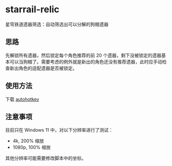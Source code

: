# starrail-relic

星穹铁道遗器筛选：自动筛选出可以分解的狗粮遗器

## 思路

先解锁所有遗器，然后锁定每个角色推荐的前 20 个遗器，剩下没被锁定的遗器基本可以当狗粮了。需要考虑的例外就是新出的角色还没有推荐遗器，此时应手动检查新出角色的适配遗器是否被锁定。

## 使用方法

下载 [autohotkey](https://www.autohotkey.com/download/ahk-v2.exe)

## 注意事项

目前只在 Windows 11 中，对以下分辨率进行了测试：

- 4k, 200% 缩放
- 1080p, 100% 缩放

其他分辨率可能需要修改脚本中的坐标。
